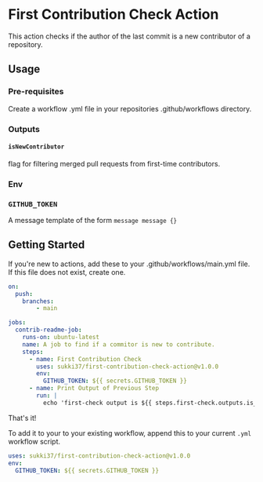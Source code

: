 # First Contribution Check Action

This action checks if the author of the last commit is a new contributor of a repository.

## Usage

### Pre-requisites

Create a workflow .yml file in your repositories .github/workflows directory.

### Outputs

#### `isNewContributor`

flag for filtering merged pull requests from first-time contributors.

### Env

### `GITHUB_TOKEN`

A message template of the form `message message {}`

## Getting Started

If you're new to actions, add these to your .github/workflows/main.yml file. If this file does not exist, create one.

```yml
on:
  push:
    branches:
        - main

jobs:
  contrib-readme-job:
    runs-on: ubuntu-latest
    name: A job to find if a commitor is new to contribute.
    steps:
      - name: First Contribution Check
        uses: sukki37/first-contribution-check-action@v1.0.0
        env:
          GITHUB_TOKEN: ${{ secrets.GITHUB_TOKEN }}
      - name: Print Output of Previous Step
        run: |
          echo 'first-check output is ${{ steps.first-check.outputs.is_new_contributor }}'
```

That's it!

To add it to your to your existing workflow, append this to your current `.yml` workflow script.

```yml
uses: sukki37/first-contribution-check-action@v1.0.0
env:
  GITHUB_TOKEN: ${{ secrets.GITHUB_TOKEN }}
```
